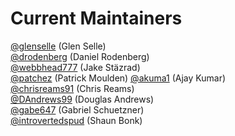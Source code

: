 # Current Maintainers
[@glenselle](https://github.com/glenselle) (Glen Selle)\
[@drodenberg](https://github.com/drodenberg) (Daniel Rodenberg)\
[@webbhead777](https://github.com/webbhead777) (Jake Stäzrad)\
[@patchez](https://github.com/patchez) (Patrick Moulden)
[@akuma1](https://github.com/akuma1) (Ajay Kumar)\
[@chrisreams91](https://github.com/chrisreams91) (Chris Reams)\
[@DAndrews99](https://github.com/DAndrews99) (Douglas Andrews)\
[@gabe647](https://github.com/gabe647) (Gabriel Schuetzner)\
[@introvertedspud](https://github.com/introvertedspud) (Shaun Bonk)
